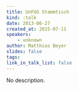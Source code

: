 ```yaml
---
title: UnFUG Stammtisch
kind: :talk
date: 2013-06-27
created_at: 2015-07-11
speakers:
    - unknown
author: Matthias Beyer
slides: false
tags:
link_in_talk_list: false
---
```


No description.
